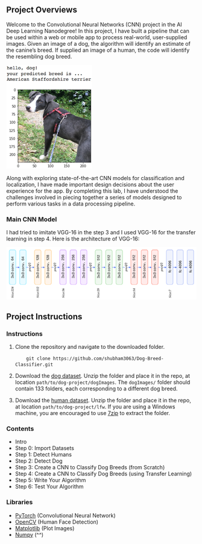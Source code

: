 ﻿[//]: # (Image References)

[image1]: ./images/sample_dog_output.png "Sample Output"
[image2]: ./images/vgg16_model.png "VGG-16 Model Layers"

## Project Overviews

Welcome to the Convolutional Neural Networks (CNN) project in the AI Deep Learning Nanodegree! In this project, I have built a pipeline that can be used within a web or mobile app to process real-world, user-supplied images.  Given an image of a dog, the algorithm will identify an estimate of the canine’s breed.  If supplied an image of a human, the code will identify the resembling dog breed.  

![Sample Output][image1]

Along with exploring state-of-the-art CNN models for classification and localization, I have made important design decisions about the user experience for the app.  By completing this lab, I have understood the challenges involved in piecing together a series of models designed to perform various tasks in a data processing pipeline. 

### Main CNN Model
I had tried to imitate VGG-16 in the step 3 and I used VGG-16 for the transfer learning in step 4. Here is the architecture of VGG-16:

![VGG-16 Architecture][image2]



## Project Instructions

### Instructions

1. Clone the repository and navigate to the downloaded folder.
	
	```	
		git clone https://github.com/shubham3063/Dog-Breed-Classifier.git
	```
	

2. Download the [dog dataset](https://s3-us-west-1.amazonaws.com/udacity-aind/dog-project/dogImages.zip).  Unzip the folder and place it in the repo, at location `path/to/dog-project/dogImages`.  The `dogImages/` folder should contain 133 folders, each corresponding to a different dog breed.
3. Download the [human dataset](http://vis-www.cs.umass.edu/lfw/lfw.tgz).  Unzip the folder and place it in the repo, at location `path/to/dog-project/lfw`.  If you are using a Windows machine, you are encouraged to use [7zip](http://www.7-zip.org/) to extract the folder. 

### Contents

- Intro
- Step 0: Import Datasets
- Step 1: Detect Humans
- Step 2: Detect Dog
- Step 3: Create a CNN to Classify Dog Breeds (from Scratch)
- Step 4: Create a CNN to Classify Dog Breeds (using Transfer Learning)
- Step 5: Write Your Algorithm
- Step 6: Test Your Algorithm

### Libraries

- [PyTorch](https://pytorch.org/) (Convolutional Neural Network)
- [OpenCV](https://opencv.org/) (Human Face Detection)
- [Matplotlib](https://matplotlib.org/) (Plot Images)
- [Numpy](http://www.numpy.org/) (^^)
